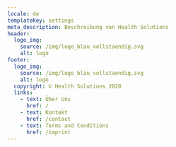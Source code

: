 ```yaml
---
locale: de
templateKey: settings
meta_description: Beschreibung von Health Solutions
header:
  logo_img:
    source: /img/logo_blau_vollstaendig.svg
    alt: logo
footer:
  logo_img:
    source: /img/logo_blau_vollstaendig.svg
    alt: logo
  copyright: © Health Solutions 2020
  links:
    - text: Über Uns
      href: /
    - text: Kontakt
      href: /contact
    - text: Terms and Conditions
      href: /imprint
---
```


